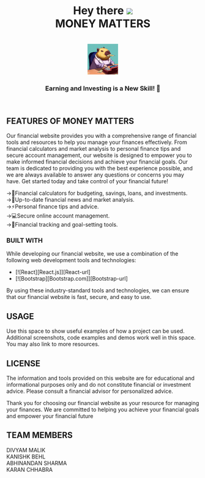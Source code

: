<h1 align= "center"> Hey there <img src="https://media.giphy.com/media/hvRJCLFzcasrR4ia7z/giphy.gif" width="35px"><br>MONEY MATTERS</h1>


<!-- PROJECT LOGO -->
<br />
<div align="center">
  <a href="https://github.com/othneildrew/Best-README-Template">
    <img src="logo.png" alt="Logo" width="80" height="80">
  </a>
</div>

<h3 align="center">Earning and Investing is a New Skill! 🤩</h3>
<br>

<!-- ABOUT THE PROJECT -->
## FEATURES OF MONEY MATTERS

Our financial website provides you with a comprehensive range of financial tools and resources to help you manage your finances effectively. From financial calculators and market analysis to personal finance tips and secure account management, our website is designed to empower you to make informed financial decisions and achieve your financial goals. Our team is dedicated to providing you with the best experience possible, and we are always available to answer any questions or concerns you may have. Get started today and take control of your financial future!

->🤑Financial calculators for budgeting, savings, loans, and investments.<br>
->🤩Up-to-date financial news and market analysis.<br>
->⚡️Personal finance tips and advice.<br>
->💻Secure online account management.<br>
->🦋Financial tracking and goal-setting tools.<br>



  ### BUILT WITH

While developing our financial website, we use a combination of the following web development tools and technologies:

* [![React][React.js]][React-url]
* [![Bootstrap][Bootstrap.com]][Bootstrap-url]

By using these industry-standard tools and technologies, we can ensure that our financial website is fast, secure, and easy to use.



## USAGE

Use this space to show useful examples of how a project can be used. Additional screenshots, code examples and demos work well in this space. You may also link to more resources.


<!-- LICENSE -->
## LICENSE

The information and tools provided on this website are for educational and informational purposes only and do not constitute financial or investment advice. Please consult a financial advisor for personalized advice.

Thank you for choosing our financial website as your resource for managing your finances. We are committed to helping you achieve your financial goals and empower your financial future


<!-- TEAM MEMBERS -->
## TEAM MEMBERS

DIVYAM MALIK<br>
KANISHK BEHL<br>
ABHINANDAN SHARMA<br>
KARAN CHHABRA<br>


